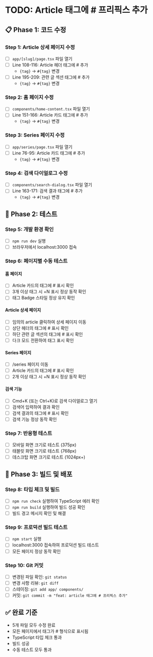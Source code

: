 # TODO: Article 태그에 # 프리픽스 추가

## 📋 Phase 1: 코드 수정

### Step 1: Article 상세 페이지 수정
- [ ] `app/[slug]/page.tsx` 파일 열기
- [ ] Line 108-116: Article 헤더 태그에 # 추가
  - `{tag}` → `#{tag}` 변경
- [ ] Line 195-209: 관련 글 섹션 태그에 # 추가
  - `{tag}` → `#{tag}` 변경

### Step 2: 홈 페이지 수정
- [ ] `components/home-content.tsx` 파일 열기
- [ ] Line 151-166: Article 카드 태그에 # 추가
  - `{tag}` → `#{tag}` 변경

### Step 3: Series 페이지 수정
- [ ] `app/series/page.tsx` 파일 열기
- [ ] Line 76-95: Article 카드 태그에 # 추가
  - `{tag}` → `#{tag}` 변경

### Step 4: 검색 다이얼로그 수정
- [ ] `components/search-dialog.tsx` 파일 열기
- [ ] Line 163-171: 검색 결과 태그에 # 추가
  - `{tag}` → `#{tag}` 변경

## 🧪 Phase 2: 테스트

### Step 5: 개발 환경 확인
- [ ] `npm run dev` 실행
- [ ] 브라우저에서 localhost:3000 접속

### Step 6: 페이지별 수동 테스트

#### 홈 페이지
- [ ] Article 카드의 태그에 # 표시 확인
- [ ] 3개 이상 태그 시 +N 표시 정상 동작 확인
- [ ] 태그 Badge 스타일 정상 유지 확인

#### Article 상세 페이지
- [ ] 임의의 article 클릭하여 상세 페이지 이동
- [ ] 상단 헤더의 태그에 # 표시 확인
- [ ] 하단 관련 글 섹션의 태그에 # 표시 확인
- [ ] 다크 모드 전환하여 태그 표시 확인

#### Series 페이지
- [ ] /series 페이지 이동
- [ ] Article 카드의 태그에 # 표시 확인
- [ ] 2개 이상 태그 시 +N 표시 정상 동작 확인

#### 검색 기능
- [ ] Cmd+K (또는 Ctrl+K)로 검색 다이얼로그 열기
- [ ] 검색어 입력하여 결과 확인
- [ ] 검색 결과의 태그에 # 표시 확인
- [ ] 검색 기능 정상 동작 확인

### Step 7: 반응형 테스트
- [ ] 모바일 화면 크기로 테스트 (375px)
- [ ] 태블릿 화면 크기로 테스트 (768px)
- [ ] 데스크탑 화면 크기로 테스트 (1024px+)

## 🔨 Phase 3: 빌드 및 배포

### Step 8: 타입 체크 및 빌드
- [ ] `npm run check` 실행하여 TypeScript 에러 확인
- [ ] `npm run build` 실행하여 빌드 성공 확인
- [ ] 빌드 경고 메시지 확인 및 해결

### Step 9: 프로덕션 빌드 테스트
- [ ] `npm start` 실행
- [ ] localhost:3000 접속하여 프로덕션 빌드 테스트
- [ ] 모든 페이지 정상 동작 확인

### Step 10: Git 커밋
- [ ] 변경된 파일 확인: `git status`
- [ ] 변경 사항 리뷰: `git diff`
- [ ] 스테이징: `git add app/ components/`
- [ ] 커밋: `git commit -m "feat: article 태그에 # 프리픽스 추가"`

## ✅ 완료 기준

- 5개 파일 모두 수정 완료
- 모든 페이지에서 태그가 # 형식으로 표시됨
- TypeScript 타입 체크 통과
- 빌드 성공
- 수동 테스트 모두 통과
